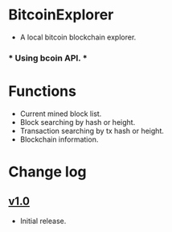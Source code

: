 # BitcoinExplorer


- A local bitcoin blockchain explorer.

### * Using bcoin API. *


# Functions

- Current mined block list.
- Block searching by hash or height.
- Transaction searching by tx hash or height.
- Blockchain information.


# Change log

## [v1.0](https://github.com/ignassimkunas/BitcoinExplorer/releases/tag/v1.0)
- Initial release.
